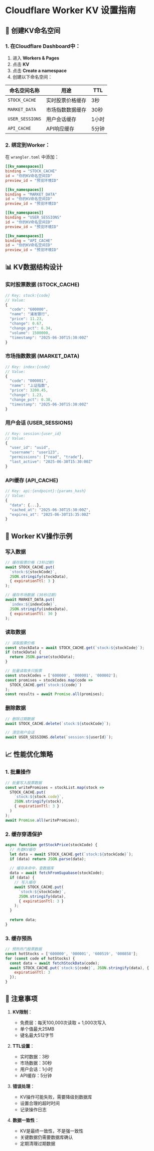 # Cloudflare Worker KV 设置指南

## 🎯 创建KV命名空间

### 1. 在Cloudflare Dashboard中：
1. 进入 **Workers & Pages**
2. 点击 **KV**
3. 点击 **Create a namespace**
4. 创建以下命名空间：

| 命名空间名称 | 用途 | TTL |
|-------------|------|-----|
| `STOCK_CACHE` | 实时股票价格缓存 | 3秒 |
| `MARKET_DATA` | 市场指数数据缓存 | 30秒 |
| `USER_SESSIONS` | 用户会话缓存 | 1小时 |
| `API_CACHE` | API响应缓存 | 5分钟 |

### 2. 绑定到Worker：
在 `wrangler.toml` 中添加：

```toml
[[kv_namespaces]]
binding = "STOCK_CACHE"
id = "你的KV命名空间ID"
preview_id = "预览环境ID"

[[kv_namespaces]]
binding = "MARKET_DATA"
id = "你的KV命名空间ID"
preview_id = "预览环境ID"

[[kv_namespaces]]
binding = "USER_SESSIONS"
id = "你的KV命名空间ID"
preview_id = "预览环境ID"

[[kv_namespaces]]
binding = "API_CACHE"
id = "你的KV命名空间ID"
preview_id = "预览环境ID"
```

## 📊 KV数据结构设计

### 实时股票数据 (STOCK_CACHE)
```javascript
// Key: stock:{code}
// Value: 
{
  "code": "600000",
  "name": "浦发银行",
  "price": 11.23,
  "change": 0.67,
  "change_pct": 6.34,
  "volume": 1500000,
  "timestamp": "2025-06-30T15:30:00Z"
}
```

### 市场指数数据 (MARKET_DATA)
```javascript
// Key: index:{code}
// Value:
{
  "code": "000001",
  "name": "上证指数",
  "price": 3200.45,
  "change": 1.23,
  "change_pct": 0.38,
  "timestamp": "2025-06-30T15:30:00Z"
}
```

### 用户会话 (USER_SESSIONS)
```javascript
// Key: session:{user_id}
// Value:
{
  "user_id": "uuid",
  "username": "user123",
  "permissions": ["read", "trade"],
  "last_active": "2025-06-30T15:30:00Z"
}
```

### API缓存 (API_CACHE)
```javascript
// Key: api:{endpoint}:{params_hash}
// Value:
{
  "data": {...},
  "cached_at": "2025-06-30T15:30:00Z",
  "expires_at": "2025-06-30T15:35:00Z"
}
```

## 🔧 Worker KV操作示例

### 写入数据
```javascript
// 缓存股票价格 (3秒过期)
await STOCK_CACHE.put(
  `stock:${stockCode}`, 
  JSON.stringify(stockData),
  { expirationTtl: 3 }
);

// 缓存市场数据 (30秒过期)
await MARKET_DATA.put(
  `index:${indexCode}`,
  JSON.stringify(indexData),
  { expirationTtl: 30 }
);
```

### 读取数据
```javascript
// 读取股票价格
const stockData = await STOCK_CACHE.get(`stock:${stockCode}`);
if (stockData) {
  return JSON.parse(stockData);
}

// 批量读取多只股票
const stockCodes = ['600000', '000001', '000002'];
const promises = stockCodes.map(code => 
  STOCK_CACHE.get(`stock:${code}`)
);
const results = await Promise.all(promises);
```

### 删除数据
```javascript
// 删除过期数据
await STOCK_CACHE.delete(`stock:${stockCode}`);

// 清空用户会话
await USER_SESSIONS.delete(`session:${userId}`);
```

## 📈 性能优化策略

### 1. 批量操作
```javascript
// 批量写入股票数据
const writePromises = stockList.map(stock => 
  STOCK_CACHE.put(
    `stock:${stock.code}`,
    JSON.stringify(stock),
    { expirationTtl: 3 }
  )
);
await Promise.all(writePromises);
```

### 2. 缓存穿透保护
```javascript
async function getStockPrice(stockCode) {
  // 先查KV缓存
  let data = await STOCK_CACHE.get(`stock:${stockCode}`);
  if (data) return JSON.parse(data);
  
  // 缓存未命中，查数据库
  data = await fetchFromSupabase(stockCode);
  if (data) {
    // 写入缓存
    await STOCK_CACHE.put(
      `stock:${stockCode}`,
      JSON.stringify(data),
      { expirationTtl: 3 }
    );
  }
  
  return data;
}
```

### 3. 缓存预热
```javascript
// 预热热门股票数据
const hotStocks = ['600000', '000001', '600519', '000858'];
for (const code of hotStocks) {
  const data = await fetchStockData(code);
  await STOCK_CACHE.put(`stock:${code}`, JSON.stringify(data), {
    expirationTtl: 3
  });
}
```

## 🚨 注意事项

1. **KV限制**：
   - 免费层：每天100,000次读取 + 1,000次写入
   - 单个值最大25MB
   - 键名最大512字节

2. **TTL设置**：
   - 实时数据：3秒
   - 市场数据：30秒  
   - 用户会话：1小时
   - API缓存：5分钟

3. **错误处理**：
   - KV操作可能失败，需要降级到数据库
   - 设置合理的超时时间
   - 记录操作日志

4. **数据一致性**：
   - KV是最终一致性，不是强一致性
   - 关键数据仍需要数据库确认
   - 定期清理过期数据
